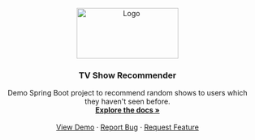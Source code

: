 <br />
<div align="center">
  <a href="https://github.com/othneildrew/Best-README-Template">
    <img src="images/action.png" alt="Logo" width="200" height="100">
  </a>

  <h3 align="center">TV Show Recommender</h3>

  <p align="center">
    Demo Spring Boot project to recommend random shows to users which they haven't seen before.
    <br />
    <a href="https://github.com/sibie/tvshow-recommender"><strong>Explore the docs »</strong></a>
    <br />
    <br />
    <a href="https://tvshow-recommender.herokuapp.com">View Demo</a>
    ·
    <a href="https://github.com/sibie/tvshow-recommender/issues">Report Bug</a>
    ·
    <a href="https://github.com/sibie/tvshow-recommender/issues">Request Feature</a>
  </p>
</div>
